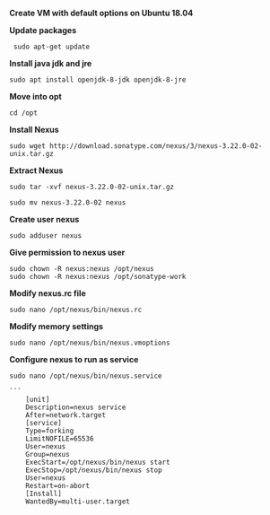 **Create VM with default options on Ubuntu 18.04**

**Update packages**

     sudo apt-get update

**Install java jdk and jre**

    sudo apt install openjdk-8-jdk openjdk-8-jre
    

**Move into opt**

    cd /opt

**Install Nexus**

    sudo wget http://download.sonatype.com/nexus/3/nexus-3.22.0-02-unix.tar.gz

**Extract Nexus**

    sudo tar -xvf nexus-3.22.0-02-unix.tar.gz

    sudo mv nexus-3.22.0-02 nexus

**Create user nexus**

    sudo adduser nexus

**Give permission to nexus user**

    sudo chown -R nexus:nexus /opt/nexus
    sudo chown -R nexus:nexus /opt/sonatype-work

**Modify nexus.rc file**

    sudo nano /opt/nexus/bin/nexus.rc

**Modify memory settings**

    sudo nano /opt/nexus/bin/nexus.vmoptions

**Configure nexus to run as service**

    sudo nano /opt/nexus/bin/nexus.service

    ```
        [unit]
        Description=nexus service
        After=network.target
        [service]
        Type=forking
        LimitNOFILE=65536
        User=nexus
        Group=nexus
        ExecStart=/opt/nexus/bin/nexus start
        ExecStop=/opt/nexus/bin/nexus stop
        User=nexus
        Restart=on-abort
        [Install]
        WantedBy=multi-user.target
